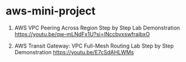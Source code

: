 # aws-mini-project
1. AWS VPC Peering Across Region Step by Step Lab Demonstration
   https://youtu.be/qw-mLNdFx1U?si=lNccbvxswfrajbxO
   
3. AWS Transit Gateway: VPC Full-Mesh Routing Lab Step by Step Demonstration
   https://youtu.be/E7cSdAHLWMs

